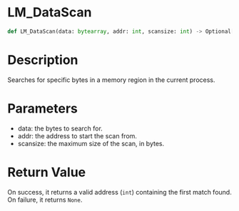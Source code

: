 # LM_DataScan

```python
def LM_DataScan(data: bytearray, addr: int, scansize: int) -> Optional[int]
```

# Description

Searches for specific bytes in a memory region in the current process.

# Parameters

- data: the bytes to search for.
- addr: the address to start the scan from.
- scansize: the maximum size of the scan, in bytes.

# Return Value

On success, it returns a valid address (`int`) containing the first match found. On failure, it returns `None`.

